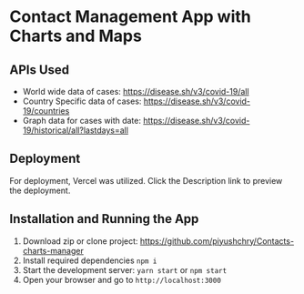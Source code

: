 # Contact Management App with Charts and Maps


## APIs Used
- World wide data of cases: https://disease.sh/v3/covid-19/all
- Country Specific data of cases: https://disease.sh/v3/covid-19/countries
- Graph data for cases with date: https://disease.sh/v3/covid-19/historical/all?lastdays=all

## Deployment

For deployment, Vercel was utilized. Click the Description link to preview the deployment.


## Installation and Running the App

1. Download zip or clone project: https://github.com/piyushchry/Contacts-charts-manager
2. Install required dependencies `npm i`
3. Start the development server: `yarn start` or `npm start`
4. Open your browser and go to `http://localhost:3000`

